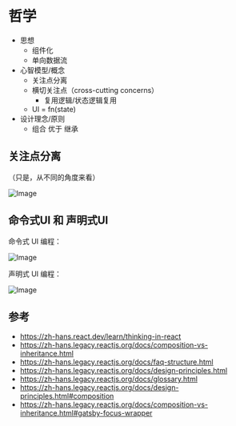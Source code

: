 # 哲学

- 思想
  - 组件化
  - 单向数据流
- 心智模型/概念
  - 关注点分离
  - 横切关注点（cross-cutting concerns）
    - 复用逻辑/状态逻辑复用
  - UI = fn(state)
- 设计理念/原则
  - 组合 优于 继承

## 关注点分离

（只是，从不同的角度来看）

![Image](/separationOfConcerns.png)

## 命令式UI 和 声明式UI

命令式 UI 编程：

![Image](/reacting1.png)

声明式 UI 编程：

![Image](/reacting2.png)

## 参考

- https://zh-hans.react.dev/learn/thinking-in-react
- https://zh-hans.legacy.reactjs.org/docs/composition-vs-inheritance.html
- https://zh-hans.legacy.reactjs.org/docs/faq-structure.html
- https://zh-hans.legacy.reactjs.org/docs/design-principles.html
- https://zh-hans.legacy.reactjs.org/docs/glossary.html
- https://zh-hans.legacy.reactjs.org/docs/design-principles.html#composition
- https://zh-hans.legacy.reactjs.org/docs/composition-vs-inheritance.html#gatsby-focus-wrapper